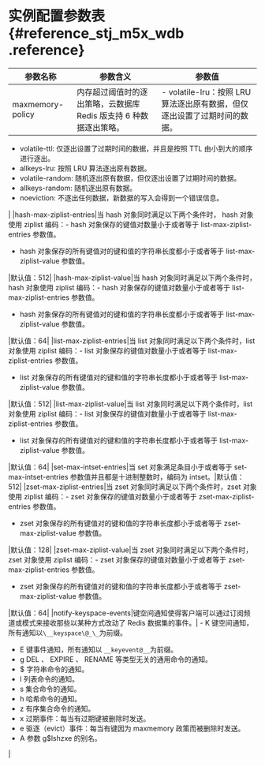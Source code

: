 # 实例配置参数表 {#reference_stj_m5x_wdb .reference}

|参数名称|参数含义|参数值|
|----|----|---|
|maxmemory-policy|内存超过阈值时的逐出策略，云数据库 Redis 版支持 6 种数据逐出策略。| -   volatile-lru：按照 LRU 算法逐出原有数据，但仅逐出设置了过期时间的数据。
-   volatile-ttl: 仅逐出设置了过期时间的数据，并且是按照 TTL 由小到大的顺序进行逐出。
-   allkeys-lru: 按照 LRU 算法逐出原有数据。
-   volatile-random: 随机逐出原有数据，但仅逐出设置了过期时间的数据。
-   allkeys-random: 随机逐出原有数据。
-   noeviction: 不逐出任何数据，新数据的写入会得到一个错误信息。

 |
|hash-max-ziplist-entries|当 hash 对象同时满足以下两个条件时， hash 对象使用 ziplist 编码：-   hash 对象保存的键值对数量小于或者等于 list-max-ziplist-entries 参数值。
-   hash 对象保存的所有键值对的键和值的字符串长度都小于或者等于 list-max-ziplist-value 参数值。

|默认值：512|
|hash-max-ziplist-value|当 hash 对象同时满足以下两个条件时， hash 对象使用 ziplist 编码：-   hash 对象保存的键值对数量小于或者等于 list-max-ziplist-entries 参数值。
-   hash 对象保存的所有键值对的键和值的字符串长度都小于或者等于 list-max-ziplist-value 参数值。

|默认值：64|
|list-max-ziplist-entries|当 list 对象同时满足以下两个条件时，list 对象使用 ziplist 编码：-   list 对象保存的键值对数量小于或者等于 list-max-ziplist-entries 参数值。
-   list 对象保存的所有键值对的键和值的字符串长度都小于或者等于 list-max-ziplist-value 参数值。

|默认值：512|
|list-max-ziplist-value|当 list 对象同时满足以下两个条件时，list 对象使用 ziplist 编码：-   list 对象保存的键值对数量小于或者等于 list-max-ziplist-entries 参数值。
-   list 对象保存的所有键值对的键和值的字符串长度都小于或者等于 list-max-ziplist-value 参数值。

|默认值：64|
|set-max-intset-entries|当 set 对象满足条目小于或者等于 set-max-intset-entries 参数值并且都是十进制整数时，编码为 intset。|默认值：512|
|zset-max-ziplist-entries|当 zset 对象同时满足以下两个条件时，zset 对象使用 ziplist 编码：-   zset 对象保存的键值对数量小于或者等于 zset-max-ziplist-entries 参数值。
-   zset 对象保存的所有键值对的键和值的字符串长度都小于或者等于 zset-max-ziplist-value 参数值。

|默认值：128|
|zset-max-ziplist-value|当 zset 对象同时满足以下两个条件时，zset 对象使用 ziplist 编码：-   zset 对象保存的键值对数量小于或者等于 zset-max-ziplist-entries 参数值。
-   zset 对象保存的所有键值对的键和值的字符串长度都小于或者等于 zset-max-ziplist-value 参数值。

|默认值：64|
|notify-keyspace-events|键空间通知使得客户端可以通过订阅频道或模式来接收那些以某种方式改动了 Redis 数据集的事件。| -   K 键空间通知，所有通知以`\__keyspace\@_\_`为前缀。
-   E 键事件通知，所有通知以 `__keyevent@__`为前缀。
-   g DEL 、 EXPIRE 、 RENAME 等类型无关的通用命令的通知。
-   $ 字符串命令的通知。
-   l 列表命令的通知。
-   s 集合命令的通知。
-   h 哈希命令的通知。
-   z 有序集合命令的通知。
-   x 过期事件：每当有过期键被删除时发送。
-   e 驱逐（evict）事件：每当有键因为 maxmemory 政策而被删除时发送。
-   A 参数 g$lshzxe 的别名。

 |

